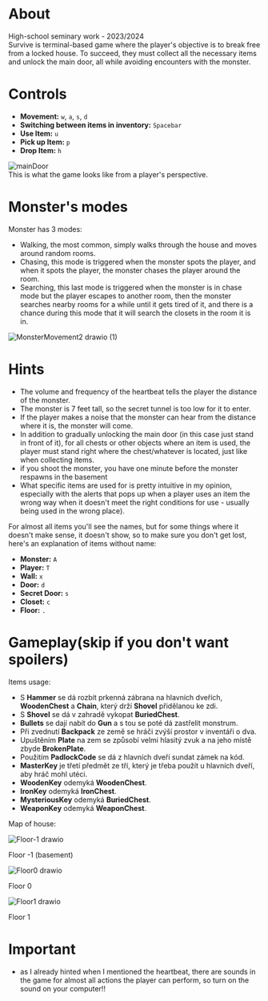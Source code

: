 # About
High-school seminary work - 2023/2024  
Survive is terminal-based game where the player's objective is to break free from a locked house. To succeed, they must collect all the necessary items and unlock the main door, all while avoiding encounters with the monster.   
# Controls
  - **Movement:** `w`, `a`, `s`, `d`
  - **Switching between items in inventory:** `Spacebar`
  - **Use Item:** `u`
  - **Pick up Item:** `p`
  - **Drop Item:** `h`
  
![mainDoor](https://github.com/Otasmacour/Survive/assets/111227700/969d8eb0-5726-409a-825c-db0bc8387a48)  
This is what the game looks like from a player's perspective.  
# Monster's modes
Monster has 3 modes:
- Walking, the most common, simply walks through the house and moves around random rooms.  
- Chasing, this mode is triggered when the monster spots the player, and when it spots the player, the monster chases the player around the room.  
- Searching, this last mode is triggered when the monster is in chase mode but the player escapes to another room, then the monster searches nearby rooms for a while until it gets tired of it, and there is a chance during this mode that it will search the closets in the room it is in.

![MonsterMovement2 drawio (1)](https://github.com/user-attachments/assets/11e8b9fe-7922-41e7-8a34-7386926d5211)

# Hints
 - The volume and frequency of the heartbeat tells the player the distance of the monster.
 - The monster is 7 feet tall, so the secret tunnel is too low for it to enter.  
 - If the player makes a noise that the monster can hear from the distance where it is, the monster will come.
 - In addition to gradually unlocking the main door (in this case just stand in front of it), for all chests or other objects where an item is used, the player must stand right where the chest/whatever is located, just like when collecting items.
 - if you shoot the monster, you have one minute before the monster respawns in the basement
 - What specific items are used for is pretty intuitive in my opinion, especially with the alerts that pops up when a player uses an item the wrong way when it doesn't meet the right conditions for use - usually being used in the wrong place).
   
For almost all items you'll see the names, but for some things where it doesn't make sense, it doesn't show, so to make sure you don't get lost, here's an explanation of items without name:  
  - **Monster:** `A`
  - **Player:** `T`
  - **Wall:** `x`
  - **Door:** `d`
  - **Secret Door:** `s`
  - **Closet:** `c`
  - **Floor:** `.`
# Gameplay(skip if you don't want spoilers)
Items usage:
- S **Hammer** se dá rozbít prkenná zábrana na hlavních dveřích, **WoodenChest** a **Chain**, který drží **Shovel** přidělanou ke zdi.
- S **Shovel** se dá v zahradě vykopat **BuriedChest**.
- **Bullets** se dají nabít do **Gun** a s tou se poté dá zastřelit monstrum.
- Při zvednutí **Backpack** ze země se hráči zvýší prostor v inventáři o dva.
- Upuštěním **Plate** na zem se způsobí velmi hlasitý zvuk a na jeho místě zbyde **BrokenPlate**.
- Použitím **PadlockCode** se dá z hlavních dveří sundat zámek na kód.
- **MasterKey** je třetí předmět ze tří, který je třeba použít u hlavních dveří, aby hráč mohl utéci.
- **WoodenKey** odemyká **WoodenChest**.
- **IronKey** odemyká **IronChest**.
- **MysteriousKey** odemyká **BuriedChest**.
- **WeaponKey** odemyká **WeaponChest**.

Map of house:

 ![Floor-1 drawio](https://github.com/user-attachments/assets/cd8a9ca1-dbb9-4164-b1ca-76e99b245930)
 
Floor -1 (basement)

![Floor0 drawio](https://github.com/user-attachments/assets/508d723c-7709-49d8-80b8-64bbc14492d8)

Floor 0

![Floor1 drawio](https://github.com/user-attachments/assets/0b73c071-23ec-4cfc-9292-bc7310bf62ed)

Floor 1
# Important
 - as I already hinted when I mentioned the heartbeat, there are sounds in the game for almost all actions the player can perform, so turn on the sound on your computer!!
